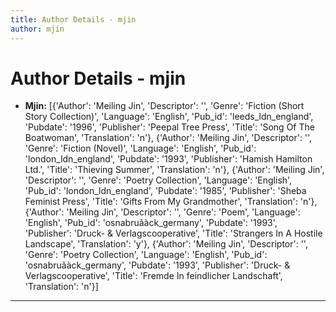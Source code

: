 ```yaml
---
title: Author Details - mjin
author: mjin
---
```


# Author Details - mjin

<ul>
    <li><strong>Mjin:</strong> [{'Author': 'Meiling Jin', 'Descriptor': '', 'Genre': 'Fiction (Short Story Collection)', 'Language': 'English', 'Pub_id': 'leeds_ldn_england', 'Pubdate': '1996', 'Publisher': 'Peepal Tree Press', 'Title': 'Song Of The Boatwoman', 'Translation': 'n'}, {'Author': 'Meiling Jin', 'Descriptor': '', 'Genre': 'Fiction (Novel)', 'Language': 'English', 'Pub_id': 'london_ldn_england', 'Pubdate': '1993', 'Publisher': 'Hamish Hamilton Ltd.', 'Title': 'Thieving Summer', 'Translation': 'n'}, {'Author': 'Meiling Jin', 'Descriptor': '', 'Genre': 'Poetry Collection', 'Language': 'English', 'Pub_id': 'london_ldn_england', 'Pubdate': '1985', 'Publisher': 'Sheba Feminist Press', 'Title': 'Gifts From My Grandmother', 'Translation': 'n'}, {'Author': 'Meiling Jin', 'Descriptor': '', 'Genre': 'Poem', 'Language': 'English', 'Pub_id': 'osnabruãàck_germany', 'Pubdate': '1993', 'Publisher': 'Druck- & Verlagscooperative', 'Title': 'Strangers In A Hostile Landscape', 'Translation': 'y'}, {'Author': 'Meiling Jin', 'Descriptor': '', 'Genre': 'Poetry Collection', 'Language': 'English', 'Pub_id': 'osnabruãàck_germany', 'Pubdate': '1993', 'Publisher': 'Druck- & Verlagscooperative', 'Title': 'Fremde In feindlicher Landschaft', 'Translation': 'n'}]</li>
</ul>
<hr>